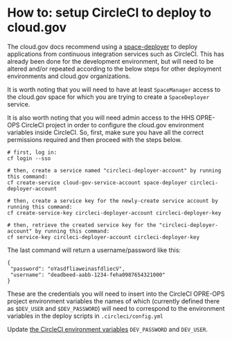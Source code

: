 # How to: setup CircleCI to deploy to cloud.gov

The cloud.gov docs recommend using a [space-deployer](https://cloud.gov/docs/services/cloud-gov-service-account/) to deploy applications from continuous integration services such as CircleCI. This has already been done for the development environment, but will need to be altered and/or repeated according to the below steps for other deployment environments and cloud.gov organizations.

It is worth noting that you will need to have at least `SpaceManager` access to the cloud.gov space for which you are trying to create a `SpaceDeployer` service.

It is also worth noting that you will need admin access to the HHS OPRE-OPS CircleCI project in order to configure the cloud.gov environment variables inside CircleCI. So, first, make sure you have all the correct permissions required and then proceed with the steps below.

```
# first, log in:
cf login --sso

# then, create a service named "circleci-deployer-account" by running this command:
cf create-service cloud-gov-service-account space-deployer circleci-deployer-account

# then, create a service key for the newly-create service account by running this command:
cf create-service-key circleci-deployer-account circleci-deployer-key               

# then, retrieve the created service key for the "circleci-deployer-account" by running this command:
cf service-key circleci-deployer-account circleci-deployer-key
```

The last command will return a username/password like this:
```
{
 "password": "oYasdfliaweinasfdliecV",
 "username": "deadbeed-aabb-1234-feha0987654321000"
}
```
These are the credentials you will need to insert into the CircleCI OPRE-OPS project environment variables the names of which (currently defined there as `$DEV_USER` and `$DEV_PASSWORD`) will need to correspond to the environment variables in the deploy scripts in `.circleci/config.yml`

Update [the CircleCI environment variables](https://app.circleci.com/settings/project/github/HHS/OPRE-OPS/environment-variables) `DEV_PASSWORD` and `DEV_USER`.
